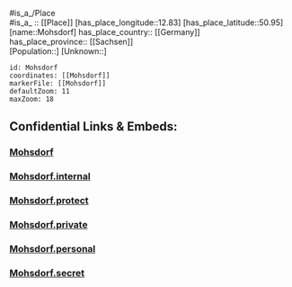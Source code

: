 ﻿---
location: [50.95,12.83] 
mapzoom: [7,12] 
mapmarker: city 
type: City
tags:
- geo/City


SpocWebEntityId: 32533
isDeleted: false
confidential: public

---
#is_a_/Place  
#is_a_ :: [[Place]] 
[has_place_longitude::12.83] 
[has_place_latitude::50.95] 
[name::Mohsdorf] 
has_place_country:: [[Germany]]  
has_place_province:: [[Sachsen]]  
[Population::] 
[Unknown::] 


```leaflet
id: Mohsdorf
coordinates: [[Mohsdorf]] 
markerFile: [[Mohsdorf]] 
defaultZoom: 11 
maxZoom: 18
```


## Confidential Links & Embeds: 

### [Mohsdorf](/_public/Earth/Continent/Europe/Europe~Central/Germany/Germany~East/Sachsen/counties~Sachsen/Mittelsachsen/cities~Mittelsachsen/Königshain-Wiederau/City/Mohsdorf.md) 

### [Mohsdorf.internal](/_internal/Earth/Continent/Europe/Europe~Central/Germany/Germany~East/Sachsen/counties~Sachsen/Mittelsachsen/cities~Mittelsachsen/Königshain-Wiederau/City/Mohsdorf.internal.md) 

### [Mohsdorf.protect](/_protect/Earth/Continent/Europe/Europe~Central/Germany/Germany~East/Sachsen/counties~Sachsen/Mittelsachsen/cities~Mittelsachsen/Königshain-Wiederau/City/Mohsdorf.protect.md) 

### [Mohsdorf.private](/_private/Earth/Continent/Europe/Europe~Central/Germany/Germany~East/Sachsen/counties~Sachsen/Mittelsachsen/cities~Mittelsachsen/Königshain-Wiederau/City/Mohsdorf.private.md) 

### [Mohsdorf.personal](/_personal/Earth/Continent/Europe/Europe~Central/Germany/Germany~East/Sachsen/counties~Sachsen/Mittelsachsen/cities~Mittelsachsen/Königshain-Wiederau/City/Mohsdorf.personal.md) 

### [Mohsdorf.secret](/_secret/Earth/Continent/Europe/Europe~Central/Germany/Germany~East/Sachsen/counties~Sachsen/Mittelsachsen/cities~Mittelsachsen/Königshain-Wiederau/City/Mohsdorf.secret.md) 
